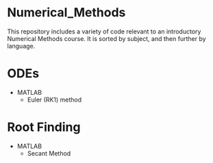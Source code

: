 # Numerical_Methods
This repository includes a variety of code relevant to an introductory Numerical Methods course. It is sorted by subject, and then further by language.

# ODEs
- MATLAB
  - Euler (RK1) method

# Root Finding
- MATLAB 
  - Secant Method
